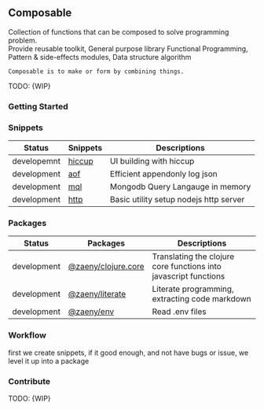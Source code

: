 ## Composable  

Collection of functions that can be composed to solve programming problem.  
Provide reusable toolkit, General purpose library Functional Programming, Pattern & side-effects modules, Data structure algorithm


    Composable is to make or form by combining things.   
    
TODO: {WIP}        

### Getting Started 

### Snippets

| Status      | Snippets                    | Descriptions                                                                     |
|-------------|-----------------------------|--------------------------------------------------------------------------------- |
| developemnt | [hiccup](./snippets/hiccup/readme.md) | UI building with hiccup |
| development | [aof](./snippets/aof/readme.md) | Efficient appendonly log json |
| development | [mql](./snippets/mql/readme.md) | Mongodb Query Langauge in memory |
| development | [http](./snippets/http/readme.md) | Basic utility setup nodejs http server |

### Packages

| Status      | Packages                    | Descriptions                                                                     |
|-------------|-----------------------------|--------------------------------------------------------------------------------- |
| development | [@zaeny/clojure.core](https://github.com/azizzaeny/clojure.core)  | Translating the clojure core functions into javascript functions |
| development | [@zaeny/literate](https://github.com/azizzaeny/literate)  | Literate programming, extracting code markdown |
| development | [@zaeny/env](https://github.com/azizzaeny/env)  | Read .env files |

### Workflow

first we create snippets, if it good enough, and not have bugs or issue,  we level it up into a package

### Contribute
TODO: {WIP}
